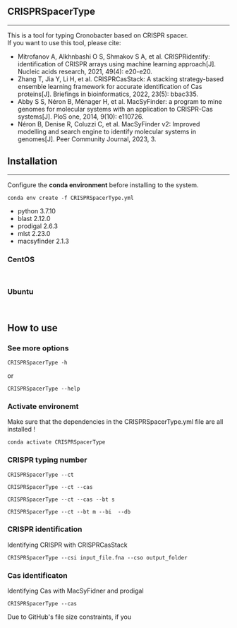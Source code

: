 ## **CRISPRSpacerType**
***
This is a tool for typing Cronobacter based on CRISPR spacer.  
If you want to use this tool, please cite:  
- Mitrofanov A, Alkhnbashi O S, Shmakov S A, et al. CRISPRidentify: identification of CRISPR arrays using machine learning approach[J]. Nucleic acids research, 2021, 49(4): e20-e20.
- Zhang T, Jia Y, Li H, et al. CRISPRCasStack: A stacking strategy-based ensemble learning framework for accurate identification of Cas proteins[J]. Briefings in bioinformatics, 2022, 23(5): bbac335.
- Abby S S, Néron B, Ménager H, et al. MacSyFinder: a program to mine genomes for molecular systems with an application to CRISPR-Cas systems[J]. PloS one, 2014, 9(10): e110726.
- Néron B, Denise R, Coluzzi C, et al. MacSyFinder v2: Improved modelling and search engine to identify molecular systems in genomes[J]. Peer Community Journal, 2023, 3.

## Installation
***
Configure the **conda environment** before installing to the system.

```
conda env create -f CRISPRSpacerType.yml
```

- python 3.7.10
- blast 2.12.0
- prodigal 2.6.3
- mlst 2.23.0
- macsyfinder 2.1.3

### CentOS
` `

### Ubuntu
` `

## How to use

### See more options

```
CRISPRSpacerType -h
```

or

```
CRISPRSpacerType --help
```

### Activate environemt
Make sure that the dependencies in the CRISPRSpacerType.yml file are all installed !

```
conda activate CRISPRSpacerType
```

### CRISPR typing number

```
CRISPRSpacerType --ct
```

```
CRISPRSpacerType --ct --cas
```  

```
CRISPRSpacerType --ct --cas --bt s
```

```
CRISPRSpacerType --ct --bt m --bi  --db
```

### CRISPR identification
Identifying CRISPR with CRISPRCasStack

```
CRISPRSpacerType --csi input_file.fna --cso output_folder
```

### Cas identificaton
Identifying Cas with MacSyFidner and prodigal

```
CRISPRSpacerType --cas
```

Due to GitHub's file size constraints, if you 
